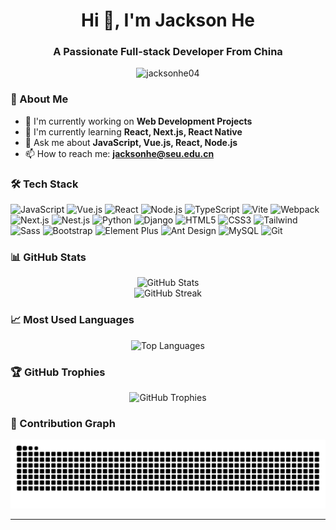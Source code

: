 <h1 align="center">Hi 👋, I'm Jackson He</h1>
<h3 align="center">A Passionate Full-stack Developer From China</h3>

<p align="center">
  <img src="https://komarev.com/ghpvc/?username=jacksonhe04&label=Profile%20views&color=0e75b6&style=flat" alt="jacksonhe04" />
</p>

### 🌟 About Me

- 🔭 I'm currently working on **Web Development Projects**
- 🌱 I'm currently learning **React, Next.js, React Native**
- 💬 Ask me about **JavaScript, Vue.js, React, Node.js**
- 📫 How to reach me: **jacksonhe@seu.edu.cn**

### 🛠 Tech Stack

![JavaScript](https://img.shields.io/badge/-JavaScript-F7DF1E?style=flat-square&logo=javascript&logoColor=black)
![Vue.js](https://img.shields.io/badge/-Vue.js-4FC08D?style=flat-square&logo=vue.js&logoColor=white)
![React](https://img.shields.io/badge/-React-61DAFB?style=flat-square&logo=react&logoColor=black)
![Node.js](https://img.shields.io/badge/-Node.js-339933?style=flat-square&logo=node.js&logoColor=white)
![TypeScript](https://img.shields.io/badge/-TypeScript-3178C6?style=flat-square&logo=typescript&logoColor=white)
![Vite](https://img.shields.io/badge/-Vite-646CFF?style=flat-square&logo=vite&logoColor=white)
![Webpack](https://img.shields.io/badge/-Webpack-8DD6F9?style=flat-square&logo=webpack&logoColor=black)
![Next.js](https://img.shields.io/badge/-Next.js-000000?style=flat-square&logo=next.js&logoColor=white)
![Nest.js](https://img.shields.io/badge/-NestJs-E0234E?style=flat-square&logo=nestjs&logoColor=white)
![Python](https://img.shields.io/badge/-Python-3776AB?style=flat-square&logo=python&logoColor=white)
![Django](https://img.shields.io/badge/-Django-092E20?style=flat-square&logo=django&logoColor=white)
![HTML5](https://img.shields.io/badge/-HTML5-E34F26?style=flat-square&logo=html5&logoColor=white)
![CSS3](https://img.shields.io/badge/-CSS3-1572B6?style=flat-square&logo=css3&logoColor=white)
![Tailwind](https://img.shields.io/badge/-Tailwind-06B6D4?style=flat-square&logo=tailwind-css&logoColor=white)
![Sass](https://img.shields.io/badge/-Sass-CC6699?style=flat-square&logo=sass&logoColor=white)
![Bootstrap](https://img.shields.io/badge/-Bootstrap-7952B3?style=flat-square&logo=bootstrap&logoColor=white)
![Element Plus](https://img.shields.io/badge/-Element%20Plus-409EFF?style=flat-square&logo=element&logoColor=white)
![Ant Design](https://img.shields.io/badge/-Ant%20Design-0170FE?style=flat-square&logo=ant-design&logoColor=white)
![MySQL](https://img.shields.io/badge/-MySQL-4479A1?style=flat-square&logo=mysql&logoColor=white)
![Git](https://img.shields.io/badge/-Git-F05032?style=flat-square&logo=git&logoColor=white)

### 📊 GitHub Stats

<div align="center">
  <img src="https://github-readme-stats.vercel.app/api?username=jacksonhe04&show_icons=true&theme=default" alt="GitHub Stats" />
</div>

<div align="center">
  <img src="https://github-readme-streak-stats.herokuapp.com/?user=jacksonhe04&theme=default" alt="GitHub Streak" />
</div>

### 📈 Most Used Languages

<div align="center">
  <img src="https://github-readme-stats.vercel.app/api/top-langs/?username=jacksonhe04&layout=compact&theme=default" alt="Top Languages" />
</div>

### 🏆 GitHub Trophies

<div align="center">
  <img src="https://github-profile-trophy.vercel.app/?username=jacksonhe04&theme=flat&no-frame=false&no-bg=true&margin-w=4" alt="GitHub Trophies" />
</div>

### 🐍 Contribution Graph

<div align="center">
  <img src="https://github.com/jacksonhe04/jacksonhe04/blob/output/github-contribution-grid-snake.svg" alt="Snake Game" />
</div>

---
